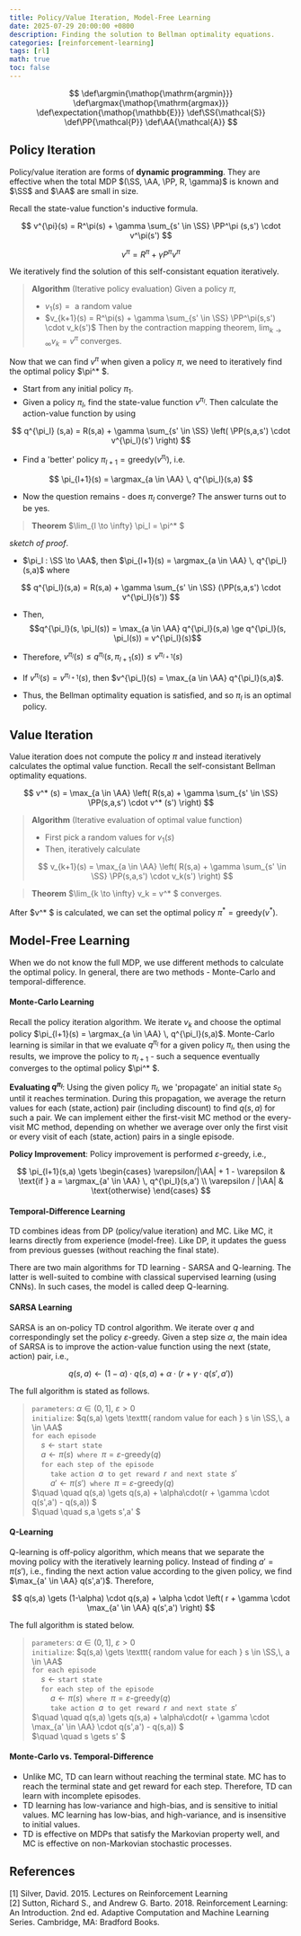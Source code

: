```yaml
---
title: Policy/Value Iteration, Model-Free Learning
date: 2025-07-29 20:00:00 +0800
description: Finding the solution to Bellman optimality equations.
categories: [reinforcement-learning]
tags: [rl]
math: true
toc: false
---
```


$$
    \def\argmin{\mathop{\mathrm{argmin}}}
    \def\argmax{\mathop{\mathrm{argmax}}}
    \def\expectation{\mathop{\mathbb{E}}}
    \def\SS{\mathcal{S}}
    \def\PP{\mathcal{P}}
    \def\AA{\mathcal{A}}
$$

## Policy Iteration

Policy/value iteration are forms of **dynamic programming**. They are effective when the total MDP $(\SS, \AA, \PP, R, \gamma)$ is known and $\SS$ and $\AA$ are small in size. 

Recall the state-value function's inductive formula.

$$
v^{\pi}(s) = R^\pi(s) + \gamma \sum_{s' \in \SS} \PP^\pi (s,s') \cdot v^\pi(s')
$$

$$
v^\pi = R^\pi + \gamma P^\pi v^\pi
$$

We iteratively find the solution of this self-consistant equation iteratively.

> **Algorithm** (Iterative policy evaluation) Given a policy $\pi$,
> - $v_1(s) = \text{ a random value }$
> - $v_{k+1}(s) = R^\pi(s) + \gamma \sum_{s' \in \SS} \PP^\pi(s,s') \cdot v_k(s')$
> Then by the contraction mapping theorem, $\lim_{k \to \infty} v_k = v^\pi$ converges.

Now that we can find $v^\pi$ when given a policy $\pi$, we need to iteratively find the optimal policy $\pi^* $. 
- Start from any initial policy $\pi_1$.
- Given a policy $\pi_l$, find the state-value function $v^{\pi_l}$. Then calculate the action-value function by using

$$
q^{\pi_l} (s,a) = R(s,a) + \gamma \sum_{s' \in \SS} \left( \PP(s,a,s') \cdot v^{\pi_l}(s') \right)
$$

- Find a 'better' policy $\pi_{l+1} = \text{greedy}(v^{\pi_l})$, i.e.

$$
\pi_{l+1}(s) = \argmax_{a \in \AA} \, q^{\pi_l}(s,a)
$$

- Now the question remains - does $\pi_l$ converge? The answer turns out to be yes.

> **Theorem** $\lim_{l \to \infty} \pi_l = \pi^* $

_sketch of proof_. 

- $\pi_l : \SS \to \AA$, then $\pi_{l+1}(s) = \argmax_{a \in \AA} \, q^{\pi_l}(s,a)$ where

$$
q^{\pi_l}(s,a) = R(s,a) + \gamma \sum_{s' \in \SS} (\PP(s,a,s') \cdot v^{\pi_l}(s'))
$$

- Then, $$q^{\pi_l}(s, \pi_l(s)) = \max_{a \in \AA} q^{\pi_l}(s,a) \ge q^{\pi_l}(s, \pi_l(s)) = v^{\pi_l}(s)$$

- Therefore, $v^{\pi_l}(s) \le q^{\pi_l}(s,\pi_{l+1}(s)) \le v^{\pi_{l+1}}(s)$

- If $v^{\pi_l}(s) = v^{\pi_{l+1}}(s)$, then $v^{\pi_l}(s) = \max_{a \in \AA} q^{\pi_l}(s,a)$.

- Thus, the Bellman optimality equation is satisfied, and so $\pi_l$ is an optimal policy.

## Value Iteration

Value iteration does not compute the policy $\pi$ and instead iteratively calculates the optimal value function. Recall the self-consistant Bellman optimality equations.

$$
v^* (s) = \max_{a \in \AA} \left( R(s,a) + \gamma \sum_{s' \in \SS} \PP(s,a,s') \cdot v^* (s') \right)
$$

> **Algorithm** (Iterative evaluation of optimal value function) 
> - First pick a random values for $v_1(s)$
> - Then, iteratively calculate
>
> $$
v_{k+1}(s) = \max_{a \in \AA} \left( R(s,a) + \gamma \sum_{s' \in \SS} \PP(s,a,s') \cdot v_k(s') \right)
> $$

> **Theorem** $\lim_{k \to \infty} v_k = v^* $ converges.

After $v^* $ is calculated, we can set the optimal policy $\pi^* = \text{greedy}(v^* )$. 

## Model-Free Learning

When we do not know the full MDP, we use different methods to calculate the optimal policy. In general, there are two methods - Monte-Carlo and temporal-difference.

#### Monte-Carlo Learning

Recall the policy iteration algorithm. We iterate $v_k$ and choose the optimal policy $\pi_{l+1}(s) = \argmax_{a \in \AA} \, q^{\pi_l}(s,a)$. Monte-Carlo learning is similar in that we evaluate $q^{\pi_l}$ for a given policy $\pi_l$, then using the results, we improve the policy to $\pi_{l+1}$ - such a sequence eventually converges to the optimal policy $\pi^* $. 

**Evaluating $q^{\pi_l}$**: Using the given policy $\pi_l$, we 'propagate' an initial state $s_0$ until it reaches termination. During this propagation, we average the return values for each $(\text{state},\text{action})$ pair (including discount) to find $q(s,a)$ for such a pair. We can implement either the first-visit MC method or the every-visit MC method, depending on whether we average over only the first visit or every visit of each $(\text{state},\text{action})$ pairs in a single episode.

**Policy Improvement**: Policy improvement is performed $\varepsilon$-greedy, i.e.,

$$
\pi_{l+1}(s,a) \gets \begin{cases} \varepsilon/|\AA| + 1 - \varepsilon & \text{if } a = \argmax_{a' \in \AA} \, q^{\pi_l}(s,a') \\ \varepsilon / |\AA| & \text{otherwise} \end{cases}
$$

#### Temporal-Difference Learning

TD combines ideas from DP (policy/value iteration) and MC. Like MC, it learns directly from experience (model-free). Like DP, it updates the guess from previous guesses (without reaching the final state).

There are two main algorithms for TD learning - SARSA and Q-learning. The latter is well-suited to combine with classical supervised learning (using CNNs). In such cases, the model is called deep Q-learning.

#### SARSA Learning

SARSA is an on-policy TD control algorithm. We iterate over $q$ and correspondingly set the policy $\varepsilon$-greedy. Given a step size $\alpha$, the main idea of SARSA is to improve the action-value function using the next $(\text{state},\text{action})$ pair, i.e.,

$$
q(s,a) \gets (1-\alpha) \cdot q(s,a) + \alpha \cdot \left( r + \gamma \cdot q(s',a') \right)
$$

The full algorithm is stated as follows.

> $\texttt{parameters}$: $\alpha \in (0,1]$, $\varepsilon > 0$ \
> $\texttt{initialize}$: $q(s,a) \gets \texttt{ random value for each } s \in \SS,\,  a \in \AA$ \
> $\texttt{for each episode}$ \
> $\quad s \gets \texttt{start state}$ \
> $\quad a \gets \pi(s) \texttt{ where } \pi = \varepsilon\textrm{-greedy}(q)$ \
> $\quad \texttt{for each step of the episode}$ \
> $\quad \quad \texttt{take action } a \texttt{ to get reward } r \texttt{ and next state } s'$ \
> $\quad \quad a' \gets \pi(s') \texttt{ where } \pi = \varepsilon\textrm{-greedy}(q)$ \
> $\quad \quad q(s,a) \gets q(s,a) + \alpha\cdot(r + \gamma \cdot q(s',a') - q(s,a)) $ \
> $\quad \quad s,a \gets s',a' $

#### Q-Learning

Q-learning is off-policy algorithm, which means that we separate the moving policy with the iteratively learning policy. Instead of finding $a' = \pi(s')$, i.e., finding the next action value according to the given policy, we find $\max_{a' \in \AA} q(s',a')$. Therefore,

$$
q(s,a) \gets (1-\alpha) \cdot q(s,a) + \alpha \cdot \left( r + \gamma \cdot \max_{a' \in \AA} q(s',a') \right)
$$

The full algorithm is stated below.

> $\texttt{parameters}$: $\alpha \in (0,1]$, $\varepsilon > 0$ \
> $\texttt{initialize}$: $q(s,a) \gets \texttt{ random value for each } s \in \SS,\,  a \in \AA$ \
> $\texttt{for each episode}$ \
> $\quad s \gets \texttt{start state}$ \
> $\quad \texttt{for each step of the episode}$ \
> $\quad \quad a \gets \pi(s) \texttt{ where } \pi = \varepsilon\textrm{-greedy}(q)$ \
> $\quad \quad \texttt{take action } a \texttt{ to get reward } r \texttt{ and next state } s'$ \
> $\quad \quad q(s,a) \gets q(s,a) + \alpha\cdot(r + \gamma \cdot \max_{a' \in \AA} \cdot q(s',a') - q(s,a)) $ \
> $\quad \quad s \gets s' $

#### Monte-Carlo vs. Temporal-Difference

- Unlike MC, TD can learn without reaching the terminal state. MC has to reach the terminal state and get reward for each step. Therefore, TD can learn with incomplete episodes.
- TD learning has low-variance and high-bias, and is sensitive to initial values. MC learning has low-bias, and high-variance, and is insensitive to initial values.
- TD is effective on MDPs that satisfy the Markovian property well, and MC is effective on non-Markovian stochastic processes.

## References
[1] Silver, David. 2015. Lectures on Reinforcement Learning \
[2] Sutton, Richard S., and Andrew G. Barto. 2018. Reinforcement Learning: An Introduction. 2nd ed. Adaptive Computation and Machine Learning Series. Cambridge, MA: Bradford Books.